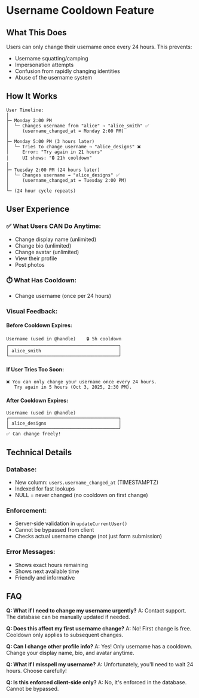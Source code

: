 # Username Cooldown Feature

## What This Does

Users can only change their username once every 24 hours. This prevents:
- Username squatting/camping
- Impersonation attempts
- Confusion from rapidly changing identities
- Abuse of the username system

## How It Works

```
User Timeline:
│
├─ Monday 2:00 PM
│  └─ Changes username from "alice" → "alice_smith" ✅
│     (username_changed_at = Monday 2:00 PM)
│
├─ Monday 5:00 PM (3 hours later)
│  └─ Tries to change username → "alice_designs" ❌
│     Error: "Try again in 21 hours"
│     UI shows: "🔒 21h cooldown"
│
├─ Tuesday 2:00 PM (24 hours later)
│  └─ Changes username → "alice_designs" ✅
│     (username_changed_at = Tuesday 2:00 PM)
│
└─ (24 hour cycle repeats)
```

## User Experience

### ✅ What Users CAN Do Anytime:
- Change display name (unlimited)
- Change bio (unlimited)
- Change avatar (unlimited)
- View their profile
- Post photos

### ⏱️ What Has Cooldown:
- Change username (once per 24 hours)

### Visual Feedback:

#### Before Cooldown Expires:
```
Username (used in @handle)    🔒 5h cooldown
┌─────────────────────────────────────────┐
│ alice_smith                             │
└─────────────────────────────────────────┘
```

#### If User Tries Too Soon:
```
❌ You can only change your username once every 24 hours. 
   Try again in 5 hours (Oct 3, 2025, 2:30 PM).
```

#### After Cooldown Expires:
```
Username (used in @handle)
┌─────────────────────────────────────────┐
│ alice_designs                           │
└─────────────────────────────────────────┘
✅ Can change freely!
```

## Technical Details

### Database:
- New column: `users.username_changed_at` (TIMESTAMPTZ)
- Indexed for fast lookups
- NULL = never changed (no cooldown on first change)

### Enforcement:
- Server-side validation in `updateCurrentUser()`
- Cannot be bypassed from client
- Checks actual username change (not just form submission)

### Error Messages:
- Shows exact hours remaining
- Shows next available time
- Friendly and informative

## FAQ

**Q: What if I need to change my username urgently?**
A: Contact support. The database can be manually updated if needed.

**Q: Does this affect my first username change?**
A: No! First change is free. Cooldown only applies to subsequent changes.

**Q: Can I change other profile info?**
A: Yes! Only username has a cooldown. Change your display name, bio, and avatar anytime.

**Q: What if I misspell my username?**
A: Unfortunately, you'll need to wait 24 hours. Choose carefully!

**Q: Is this enforced client-side only?**
A: No, it's enforced in the database. Cannot be bypassed.
